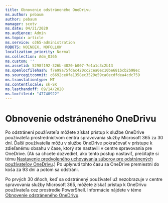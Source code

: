 ```yaml
---
title: Obnovenie odstráneného OneDrivu
ms.author: pebaum
author: pebaum
manager: scotv
ms.date: 04/21/2020
ms.audience: Admin
ms.topic: article
ms.service: o365-administration
ROBOTS: NOINDEX, NOFOLLOW
localization_priority: Normal
ms.collection: Adm_O365
ms.custom: ''
ms.assetid: 5298f192-326b-4820-b007-7e1a1c3c2b13
ms.openlocfilehash: f7e99a75fdac420cc2cea0ec10be681bcb2b98ec
ms.sourcegitcommit: c6692ce0fa1358ec3529e59ca0ecdfdea4cdc759
ms.translationtype: MT
ms.contentlocale: sk-SK
ms.lasthandoff: 09/14/2020
ms.locfileid: "47740922"
---
```

# <a name="restore-a-deleted-onedrive"></a>Obnovenie odstráneného OneDrivu

Po odstránení používateľa môžete získať prístup k službe OneDrive používateľa prostredníctvom centra spravovania služby Microsoft 365 za 30 dní. Ďalší používatelia môžu v službe OneDrive pokračovať v prístupe k zdieľanému obsahu v čase, ktorý ste nastavili v centre spravovania pre OneDrive. (Ak sa chcete dozvedieť, ako tento postup nastaviť, prečítajte si tému [Nastavenie predvoleného uchovávania súborov pre odstránených používateľov OneDrivu](https://go.microsoft.com/fwlink/?linkid=874267).) Po uplynutí tohto času sa OneDrive premiestni do koša za 93 dní a potom sa odstráni.
  
Po prvých 30 dňoch, keď sa odstránený používateľ už nezobrazuje v centre spravovania služby Microsoft 365, môžete získať prístup k OneDrivu používateľa cez prostredie PowerShell. Informácie nájdete v téme [Obnovenie odstráneného OneDrivu](https://go.microsoft.com/fwlink/?linkid=874269).
  

